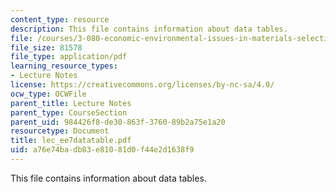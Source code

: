 ```yaml
---
content_type: resource
description: This file contains information about data tables.
file: /courses/3-080-economic-environmental-issues-in-materials-selection-fall-2005/a76e74badb83e81081d0f44e2d1638f9_lec_ee7datatable.pdf
file_size: 81578
file_type: application/pdf
learning_resource_types:
- Lecture Notes
license: https://creativecommons.org/licenses/by-nc-sa/4.0/
ocw_type: OCWFile
parent_title: Lecture Notes
parent_type: CourseSection
parent_uid: 984426f8-de30-863f-3760-89b2a75e1a20
resourcetype: Document
title: lec_ee7datatable.pdf
uid: a76e74ba-db83-e810-81d0-f44e2d1638f9
---
```

This file contains information about data tables.